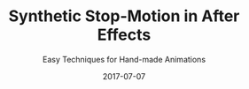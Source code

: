 ---
title: "Synthetic Stop-Motion in After Effects"
subtitle: "Easy Techniques for Hand-made Animations"
desc: "Learn to creatie a rich, human-looking, imperfect stop-motion look inside of After Effects—that means no cameras and no endless moving elements."
external_url: https://ttkb.me/synthetic-stop-motion
date: "2017-07-07"
img: "img/synthetic-stop-motion-thumb.png"
background_color: "#1165EB"
color: white
categories: ['Animation']
tags: ['After Effects', 'Stop Motion']
---